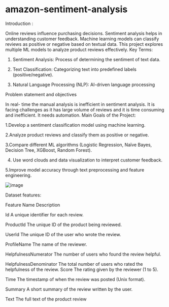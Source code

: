 # amazon-sentiment-analysis
Introduction :

Online reviews influence purchasing decisions. 
Sentiment analysis helps in understanding customer feedback. 
Machine learning models can classify reviews as positive or negative based on textual data. 
This project explores multiple ML models to analyze product reviews effectively. 
Key Terms: 

1. Sentiment Analysis: Process of determining the sentiment of text data. 

2. Text Classification: Categorizing text into predefined labels (positive/negative). 

3. Natural Language Processing (NLP): AI-driven language processing 
 
Problem statement and objectives 

In real- time the manual analysis is inefficient in sentiment analysis. It is facing challenges as 
it has large volume of reviews and it is time consuming and inefficient.  It needs automation. 
Main Goals of the Project: 

1.Develop a sentiment classification model using machine learning. 

2.Analyze product reviews and classify them as positive or negative. 

3.Compare different ML algorithms (Logistic Regression, Naïve Bayes, Decision Tree, 
XGBoost, Random Forest). 

4. Use word clouds and data visualization to interpret customer feedback.
   
5.Improve model accuracy through text preprocessing and feature engineering.

![image](https://github.com/user-attachments/assets/42fc2e4c-62b8-4695-8554-455da9353488)

Dataset features:

Feature Name	        Description

Id                  	A unique identifier for each review.

ProductId	           The unique ID of the product being reviewed.

UserId	              The unique ID of the user who wrote the review.

ProfileName	         The name of the reviewer.

HelpfulnessNumerator	  The number of users who found the review helpful.

HelpfulnessDenominator	  The total number of users who rated the helpfulness of the
  review.
Score	               The rating given by the reviewer (1 to 5).

Time	                The timestamp of when the review was posted (Unix format).

Summary	             A short summary of the review written by the user.

Text	                The full text of the product review




